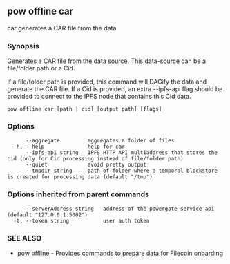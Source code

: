 ## pow offline car

car generates a CAR file from the data

### Synopsis

Generates a CAR file from the data source. This data-source can be a file/folder path or a Cid.

If a file/folder path is provided, this command will DAGify the data and generate the CAR file.
If a Cid is provided, an extra --ipfs-api flag should be provided to connect to the IPFS node that contains this Cid data.

```
pow offline car [path | cid] [output path] [flags]
```

### Options

```
      --aggregate         aggregates a folder of files
  -h, --help              help for car
      --ipfs-api string   IPFS HTTP API multiaddress that stores the cid (only for Cid processing instead of file/folder path)
      --quiet             avoid pretty output
      --tmpdir string     path of folder where a temporal blockstore is created for processing data (default "/tmp")
```

### Options inherited from parent commands

```
      --serverAddress string   address of the powergate service api (default "127.0.0.1:5002")
  -t, --token string           user auth token
```

### SEE ALSO

* [pow offline](pow_offline.md)	 - Provides commands to prepare data for Filecoin onbarding

